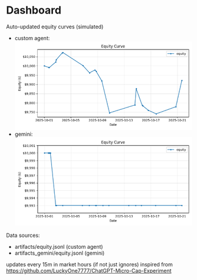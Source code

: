# Dashboard

Auto-updated equity curves (simulated)

- custom agent: ![Equity Curve](artifacts/equity.png?v=d11fd6c)
- gemini: ![Equity Curve (Gemini)](artifacts_gemini/equity.png?v=d11fd6c)

Data sources:
- artifacts/equity.jsonl (custom agent)
- artifacts_gemini/equity.jsonl (gemini)

updates every 15m in market hours (if not just ignores)
inspired from https://github.com/LuckyOne7777/ChatGPT-Micro-Cap-Experiment